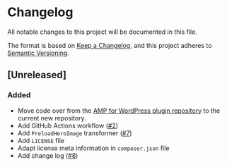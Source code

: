 # Changelog
All notable changes to this project will be documented in this file.

The format is based on [Keep a Changelog](https://keepachangelog.com/en/1.0.0/),
and this project adheres to [Semantic Versioning](https://semver.org/spec/v2.0.0.html).

## [Unreleased]

### Added
- Move code over from the [AMP for WordPress plugin repository](https://github.com/ampproject/amp-wp) to the current new repository.
- Add GitHub Actions workflow ([#2](https://github.com/ampproject/amp-toolbox-php/pull/2))
- Add `PreloadHeroImage` transformer ([#7](https://github.com/ampproject/amp-toolbox-php/pull/7))
- Add `LICENSE` file
- Adapt license meta information in `composer.json` file
- Add change log ([#8](https://github.com/ampproject/amp-toolbox-php/pull/8))

